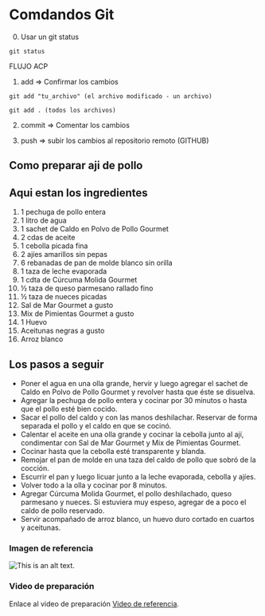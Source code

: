 # Comdandos Git

0. Usar un git status

```
git status
```
FLUJO ACP
1. add => Confirmar los cambios

```
git add "tu_archivo" (el archivo modificado - un archivo)

git add . (todos los archivos)
```

2. commit => Comentar los cambios

3. push => subir los cambios al repositorio remoto (GITHUB)
## Como preparar aji de pollo
## Aqui estan los ingredientes

1. 1 pechuga de pollo entera
2. 1 litro de agua
3. 1 sachet de Caldo en Polvo de Pollo Gourmet
4. 2 cdas de aceite
5. 1 cebolla picada fina
6. 2 ajíes amarillos sin pepas
7. 6 rebanadas de pan de molde blanco sin orilla
8. 1 taza de leche evaporada
9. 1 cdta de Cúrcuma Molida Gourmet
10. ½ taza de queso parmesano rallado fino
11. ½ taza de nueces picadas
12. Sal de Mar Gourmet a gusto
13. Mix de Pimientas Gourmet a gusto
14. 1 Huevo
15. Aceitunas negras a gusto
16. Arroz blanco

## Los pasos a seguir
* Poner el agua en una olla grande, hervir y luego agregar el sachet de Caldo en Polvo de Pollo Gourmet y revolver hasta que éste se disuelva.  
* Agregar la pechuga de pollo entera y cocinar por 30 minutos o hasta que el pollo esté bien cocido.
* Sacar el pollo del caldo y con las manos deshilachar. Reservar de forma separada el pollo y  el caldo en que se cocinó.
* Calentar el aceite en una olla grande y cocinar la cebolla junto al ají, condimentar con Sal de Mar Gourmet y Mix de Pimientas Gourmet. 
* Cocinar hasta que la cebolla esté transparente y blanda.
* Remojar el pan de molde en una taza del caldo de pollo que sobró de la cocción. 
* Escurrir el pan y luego licuar junto a la leche evaporada, cebolla y ajíes.  
* Volver todo a la olla y cocinar por 8 minutos. 
* Agregar Cúrcuma Molida Gourmet, el pollo deshilachado, queso parmesano y nueces. Si estuviera muy espeso, agregar de a poco el caldo de pollo reservado.
* Servir acompañado de arroz blanco, un huevo duro cortado en cuartos y aceitunas.

### Imagen de referencia
![This is an alt text.](https://www.gourmet.cl/wp-content/uploads/2016/09/AjiGallina3.webp)

### Video de preparación
Enlace al video de preparación [Video de referencia](https://youtu.be/zXwVAyCkPzA).
